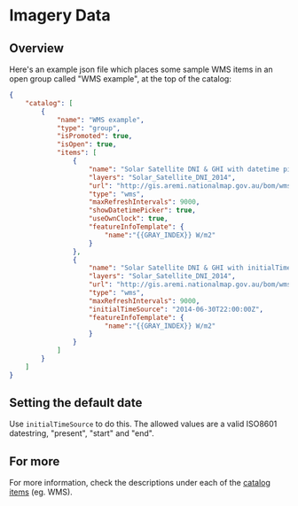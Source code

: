# Imagery Data

## Overview

Here's an example json file which places some sample WMS items in an open group called "WMS example", at the top of the catalog:

```json
{
    "catalog": [
        {
            "name": "WMS example",
            "type": "group",
            "isPromoted": true,
            "isOpen": true,
            "items": [
                {
                    "name": "Solar Satellite DNI & GHI with datetime picker",
                    "layers": "Solar_Satellite_DNI_2014",
                    "url": "http://gis.aremi.nationalmap.gov.au/bom/wms",
                    "type": "wms",
                    "maxRefreshIntervals": 9000,
                    "showDatetimePicker": true,
                    "useOwnClock": true,
                    "featureInfoTemplate": {
                        "name":"{{GRAY_INDEX}} W/m2"
                    }
                },
                {
                    "name": "Solar Satellite DNI & GHI with initialTimeSource",
                    "layers": "Solar_Satellite_DNI_2014",
                    "url": "http://gis.aremi.nationalmap.gov.au/bom/wms",
                    "type": "wms",
                    "maxRefreshIntervals": 9000,
                    "initialTimeSource": "2014-06-30T22:00:00Z",
                    "featureInfoTemplate": {
                        "name":"{{GRAY_INDEX}} W/m2"
                    }
                }
            ]
        }
    ]
}

```


## Setting the default date

Use `initialTimeSource` to do this.  The allowed values are a valid ISO8601 datestring, "present", "start" and "end".

## For more

For more information, check the descriptions under each of the [catalog items](../catalog-items.md) (eg. WMS).
